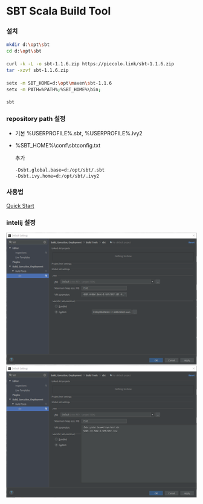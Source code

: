 # SBT Scala Build Tool

### 설치
```sh
mkdir d:\opt\sbt
cd d:\opt\sbt

curl -k -L -o sbt-1.1.6.zip https://piccolo.link/sbt-1.1.6.zip
tar -xzvf sbt-1.1.6.zip

setx -m SBT_HOME=d:\opt\maven\sbt-1.1.6
setx -m PATH=%PATH%;%SBT_HOME%\bin;

sbt
```

### repository path 설정
* 기본 %USERPROFILE%\.sbt, %USERPROFILE%\.ivy2
* %SBT_HOME%\conf\sbtconfig.txt  

  추가  
  ```properties
  -Dsbt.global.base=d:/opt/sbt/.sbt
  -Dsbt.ivy.home=d:/opt/sbt/.ivy2
  ```

### 사용법

[Quick Start](sbt_00.md)


### intelij 설정
![sbt](20180531_140445.png)
![sbt](20180531_140519.png)
